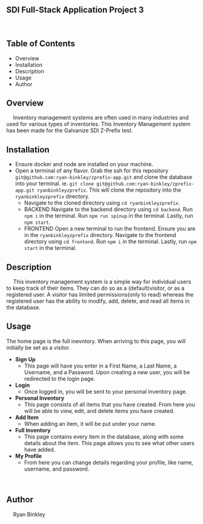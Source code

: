 ## SDI Full-Stack Application Project 3

<br/>


## Table of Contents
- Overview
- Installation
- Description
- Usage
- Author


## Overview
&emsp; Inventory management systems are often used in many industries and used for various types of inventories. This Inventory Management system has been made for the Galvanize SDI Z-Prefix test.


## Installation
- Ensure docker and node are installed on your machine.
- Open a terminal of any flavor. Grab the ssh for this repository `git@github.com:ryan-binkley/zprefix-app.git` and clone the database into your terminal. ie. `git clone git@github.com:ryan-binkley/zprefix-app.git ryanbinkleyzprefix`. This will clone the repository into the `ryanbinkleyzprefix` directory.
  - Navigate to the cloned directory using `cd ryanbinkleyzprefix`.
  - BACKEND Navigate to the backend directory using `cd backend`. Run `npm i` in the terminal. Run `npm run spinup` in the terminal. Lastly, run `npm start`.
  - FRONTEND Open a new terminal to run the frontend. Ensure you are in the `ryanbinkleyzprefix` directory. Navigate to the frontend directory using `cd frontend`. Run `npm i` in the terminal. Lastly, run `npm start` in the terminal.


## Description
&emsp; This inventory management system is a simple way for individual users to keep track of their items. They can do so as a (default)visitor, or as a registered user. A visitor has limited permissions(only to read) whereas the registered user has the ability to modify, add, delete, and read all items in the database.

## Usage
The home page is the full inevntory. When arriving to this page, you will initially be set as a visitor.
- **Sign Up**
   - This page will have you enter in a First Name, a Last Name, a Username, and a Password. Upon creating a new user, you will be redirected to the login page.
- **Login**
   - Once logged in, you will be sent to your personal inventory page.
- **Personal Inventory**
   - This page consists of all items that you have created. From here you will be able to view, edit, and delete items you have created.
- **Add Item**
   - When adding an item, it will be put under your name.
- **Full Inventory**
   - This page contains every item in the database, along with some details about the item. This page allows you to see what other users have added.
- **My Profile**
   - From here you can change details regarding your profile, like name, username, and password. 

<br/>

## Author
&emsp; Ryan Binkley

<br/>